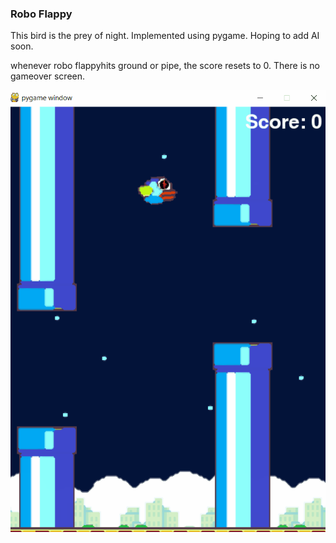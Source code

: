 ### Robo Flappy

This bird is the prey of night. Implemented using pygame. Hoping to add AI soon.

whenever robo flappyhits ground or pipe, the score resets to 0. There is no gameover screen.

![](flappy.gif)